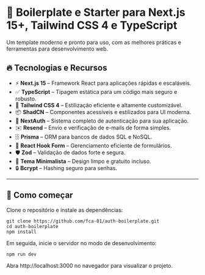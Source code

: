 # 🚀 Boilerplate e Starter para Next.js 15+, Tailwind CSS 4 e TypeScript

Um template moderno e pronto para uso, com as melhores práticas e ferramentas para desenvolvimento web.

## 🔥 Tecnologias e Recursos

- ⚡ **Next.js 15** – Framework React para aplicações rápidas e escaláveis.  
- ✅ **TypeScript** – Tipagem estática para um código mais seguro e robusto.  
- 🎨 **Tailwind CSS 4** – Estilização eficiente e altamente customizável.  
- 📦 **ShadCN** – Componentes acessíveis e estilizados para UI moderna.  
- 🔐 **NextAuth** – Sistema completo de autenticação para sua aplicação.  
- ✉️ **Resend** – Envio e verificação de e-mails de forma simples.  
- 🗄️ **Prisma** – ORM para bancos de dados SQL e NoSQL.  
- 📝 **React Hook Form** – Gerenciamento eficiente de formulários.  
- 🛡️ **Zod** – Validação de dados forte e segura.  
- 🌙 **Tema Minimalista** – Design limpo e gratuito incluso.  
- 🔒 **Bcrypt** – Hashing seguro para senhas.  

---

## 🚀 Como começar

Clone o repositório e instale as dependências:

    git clone https://github.com/fca-01/auth-boilerplate.git
    cd auth-boilerplate
    npm install
  
Em seguida, inicie o servidor no modo de desenvolvimento:

	npm run dev

Abra http://localhost:3000 no navegador para visualizar o projeto.
